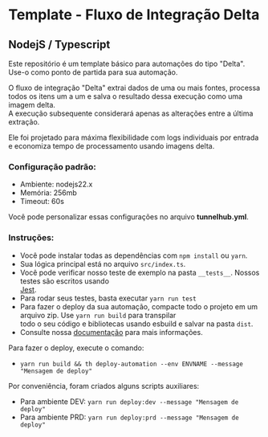 # Template - Fluxo de Integração Delta

## NodejS / Typescript

Este repositório é um template básico para automações do tipo "Delta". Use-o como ponto de partida para sua automação.

O fluxo de integração "Delta" extrai dados de uma ou mais fontes, processa todos os itens um a um e salva o resultado
dessa execução como uma imagem delta.  
A execução subsequente considerará apenas as alterações entre a última extração.

Ele foi projetado para máxima flexibilidade com logs individuais por entrada e economiza tempo de processamento usando
imagens delta.

### Configuração padrão:

* Ambiente: nodejs22.x
* Memória: 256mb
* Timeout: 60s

Você pode personalizar essas configurações no arquivo **tunnelhub.yml**.

### Instruções:

* Você pode instalar todas as dependências com `npm install` ou `yarn`.
* Sua lógica principal está no arquivo `src/index.ts`.
* Você pode verificar nosso teste de exemplo na pasta `__tests__`. Nossos testes são escritos usando  
  [Jest](https://www.npmjs.com/package/jest).
* Para rodar seus testes, basta executar `yarn run test`
* Para fazer o deploy da sua automação, compacte todo o projeto em um arquivo zip. Use `yarn run build` para
  transpilar  
  todo o seu código e bibliotecas usando esbuild e salvar na pasta `dist`.
* Consulte nossa [documentação](https://docs.tunnelhub.io) para mais informações.

Para fazer o deploy, execute o comando:

* `yarn run build && th deploy-automation --env ENVNAME --message "Mensagem de deploy"`

Por conveniência, foram criados alguns scripts auxiliares:

* Para ambiente DEV: `yarn run deploy:dev --message "Mensagem de deploy"`
* Para ambiente PRD: `yarn run deploy:prd --message "Mensagem de deploy"`
